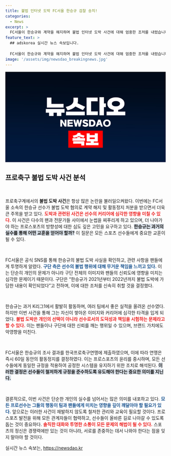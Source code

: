 ```yaml
---
title: 불법 인터넷 도박 FC서울 한승규 검찰 송치!
categories:
  - News
excerpt: >
  FC서울이 한승규와 계약을 해지하며 불법 인터넷 도박 사건에 대해 엄중한 조처를 내렸습니다. 선수는 4억원을 도박에 쓴 혐의로 60일간 활동 정지 상태에 놓였습니다. 자세한 정황은 클릭해서 확인하세요!
feature_text: >
  ## adskorea 실시간 뉴스 속보입니다.

  FC서울이 한승규와 계약을 해지하며 불법 인터넷 도박 사건에 대해 엄중한 조처를 내렸습니다. 선수는 4억원을 도박에 쓴 혐의로 60일간 활동 정지 상태에 놓였습니다. 자세한 정황은 클릭해서 확인하세요!
image: '/assets/img/newsdao_breakingnews.jpg'
---
```


<p><img src="/assets/img/newsdao_breakingnews.jpg" alt="adskorea 속보" /></p>

<h2 data-ke-size="size26">프로축구 불법 도박 사건 분석</h2>

<p data-ke-size="size16">&nbsp;</p>

<p>프로축구계에서의 <b>불법 도박 사건</b>은 항상 많은 논란을 불러일으켜왔다. 이번에는 FC서울 소속의 한승규 선수가 불법 도박 혐의로 계약 해지 및 활동정지 처분을 받으면서 더욱 큰 주목을 받고 있다. <b><span style="color: #ee2323;">도박과 관련된 사건은 선수의 커리어에 심각한 영향을 미칠 수 있다.</span></b> 이 사건은 다수의 팬과 전문가들 사이에서 눈썹을 찌푸리게 하고 있으며, 더 나아가야 하는 프로스포츠의 방향성에 대한 심도 깊은 고민을 요구하고 있다. <b><span style="background-color: #21538527;">한승규는 과거의 실수를 통해 어떤 교훈을 얻어야 할까?</span></b> 이 질문은 모든 스포츠 선수들에게 중요한 교훈이 될 수 있다.</p>

<p data-ke-size="size16">&nbsp;</p>

<p>FC서울은 공식 SNS를 통해 한승규의 불법 도박 사실을 확인하고, 관련 사항을 팬들에게 투명하게 알렸다. <b><span style="color: #1a5490;">구단 측은 선수의 불법 행위에 대해 무거운 책임을 느끼고 있다.</span></b> 이는 단순히 개인의 문제가 아니라 구단 전체의 이미지와 팬들의 신뢰도에 영향을 미치는 심각한 문제이기 때문이다. 구단은 “한승규가 2021년부터 2022년까지 불법 도박에 가담한 내용이 확인되었다”고 전하며, 이에 대한 조처를 신속히 취할 것을 결정했다.</p>

<p data-ke-size="size16">&nbsp;</p>

<p>한승규는 과거 K리그1에서 활발히 활동하며, 여러 팀에서 좋은 실적을 올려온 선수였다. 하지만 이번 사건을 통해 그는 자신이 쌓아온 이미지와 커리어에 심각한 타격을 입게 되었다. <b><span style="color: #ee2323;">불법 도박은 개인의 선택이 아니라 선수로서의 도덕성과 책임을 시험하는 문제라고 할 수 있다.</span></b> 이는 팬들이나 구단에 대한 신뢰를 깨는 행위일 수 있으며, 브랜드 가치에도 악영향을 미친다.</p>

<p data-ke-size="size16">&nbsp;</p>

<p>FC서울은 한승규의 조사 결과를 한국프로축구연맹에 제출하였으며, 이에 따라 연맹은 즉시 60일 동안의 활동정지를 결정하였다. 이는 프로스포츠의 윤리를 중시하며, 모든 선수들에게 동일한 규정을 적용하여 공정한 시스템을 유지하기 위한 조치로 해석된다. <b><span style="background-color: #21538527;">이러한 결정은 선수들이 철저하게 규정을 준수하도록 유도해야 한다는 중요한 의미를 지닌다.</span></b></p>

<p data-ke-size="size16">&nbsp;</p>

<p>결론적으로, 이번 사건은 단순한 개인의 실수를 넘어서는 많은 의미를 내포하고 있다. <b><span style="color: #1a5490;">모든 프로선수는 그들의 행동이 팀과 팬들에게 미치는 영향을 깊이 깨달아야 할 필요가 있다.</span></b> 앞으로는 이러한 사건이 재발하지 않도록 철저한 관리와 교육이 필요할 것이다. 프로스포츠 발전을 위해 모든 관계자들이 협력하고, 선수들이 올바른 길로 나아갈 수 있도록 돕는 것이 중요하다. <b><span style="color: #ee2323;">솔직한 대화와 투명한 소통이 모든 문제의 해법이 될 수 있다.</span></b> 스포츠의 정신은 경쟁력에만 있는 것이 아니라, 서로를 존중하는 데서 나와야 한다는 점을 잊지 말아야 할 것이다.</p>
실시간 뉴스 속보는, <a href="https://newsdao.kr" rel="dofollow">https://newsdao.kr</a>


